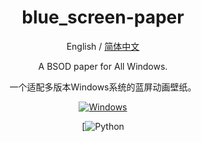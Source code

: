 
<div align="center">

<h1 align="center">blue_screen-paper</h1>

English / [简体中文](./README_CN.md)

A BSOD paper for All Windows.

一个适配多版本Windows系统的蓝屏动画壁纸。


[![Windows][Windows-image]][download-url]

[![Python][Python-image]

[download-url]: https://github.com/Yidadaa/ChatGPT-Next-Web/releases

[Windows-image]: https://img.shields.io/badge/-Windows-blue?logo=windows

[Python-image]: https://img.shields.io/badge/Python-100%25-brightgreen

